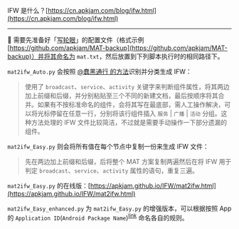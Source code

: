 IFW 是什么？[https://cn.apkjam.com/blog/ifw.html](https://cn.apkjam.com/blog/ifw.html)

---

:bookmark: 需要先准备好「[写轮眼](https://cn.apkjam.com/mat.html)」的配置文件（格式示例 [https://github.com/apkjam/MAT-backup](https://github.com/apkjam/MAT-backup)）并将其命名为 `mat.txt`，然后放置到下列脚本执行时的相同路径下。

`mat2ifw_Auto.py` 会按照 [@蠢黑通行 的方法](https://blackyau.cc/8.html)识别并分类生成 IFW：

> 使用了 `broadcast`、`service`、`activity` 关键字来判断组件属性，将其两边加上前缀和后缀，并分别粘贴至三个不同的新建文档，最后按顺序将其合并。如果有不按标准命名的组件，会将其写在最底部，需人工操作解决，可以将光标停留在任意一行，分别将该行组件插入 `服务` | `广播` | `活动` 分组。这种方法处理的 IFW 文件比较简洁，不过就是需要手动操作一下部分遗漏的组件。

`mat2ifw_Easy.py` 则会将所有值在每个节点中复制一份来生成 IFW 文件：

> 先在两边加上前缀和后缀，后将整个 MAT 方案复制两遍然后在将 IFW 用于判定 `broadcast`、`service`、`activity` 属性的语句，重复三遍。

`mat2ifw_Easy.py` 的在线版：[https://apkjam.github.io/IFW/mat2ifw.html](https://apkjam.github.io/IFW/mat2ifw.html)

`mat2ifw_Easy_enhanced.py` 为 `mat2ifw_Easy.py` 的增强版本，可以根据按照 App 的 `Application ID`(`Android Package Name`)<sup>[link](https://developer.android.com/studio/build/application-id.html)</sup> 命名各自的规则。 
